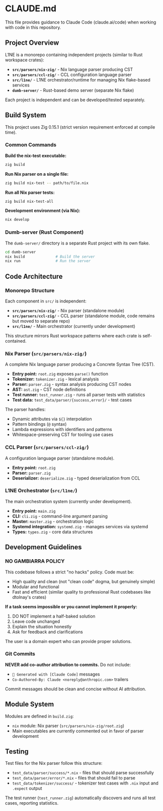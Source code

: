 # CLAUDE.md

This file provides guidance to Claude Code (claude.ai/code) when working with code in this repository.

## Project Overview

L1NE is a monorepo containing independent projects (similar to Rust workspace crates):

- **`src/parsers/nix-zig/`** - Nix language parser producing CST
- **`src/parsers/ccl-zig/`** - CCL configuration language parser
- **`src/l1ne/`** - L1NE orchestrator/runtime for managing Nix flake-based services
- **`dumb-server/`** - Rust-based demo server (separate Nix flake)

Each project is independent and can be developed/tested separately.

## Build System

This project uses Zig 0.15.1 (strict version requirement enforced at compile time).

### Common Commands

**Build the nix-test executable:**
```bash
zig build
```

**Run Nix parser on a single file:**
```bash
zig build nix-test -- path/to/file.nix
```

**Run all Nix parser tests:**
```bash
zig build nix-test-all
```

**Development environment (via Nix):**
```bash
nix develop
```

### Dumb-server (Rust Component)

The `dumb-server/` directory is a separate Rust project with its own flake.

```bash
cd dumb-server
nix build              # Build the server
nix run                # Run the server
```

## Code Architecture

### Monorepo Structure

Each component in `src/` is independent:

- **`src/parsers/nix-zig/`** - Nix parser (standalone module)
- **`src/parsers/ccl-zig/`** - CCL parser (standalone module, code remains but moved to separate repo)
- **`src/l1ne/`** - Main orchestrator (currently under development)

This structure mirrors Rust workspace patterns where each crate is self-contained.

### Nix Parser (`src/parsers/nix-zig/`)

A complete Nix language parser producing a Concrete Syntax Tree (CST).

- **Entry point:** `root.zig` exposes `parse()` function
- **Tokenizer:** `tokenizer.zig` - lexical analysis
- **Parser:** `parser.zig` - syntax analysis producing CST nodes
- **AST:** `ast.zig` - CST node definitions
- **Test runner:** `test_runner.zig` - runs all parser tests with statistics
- **Test data:** `test_data/parser/{success,error}/` - test cases

The parser handles:
- Dynamic attributes via `${}` interpolation
- Pattern bindings (`@` syntax)
- Lambda expressions with identifiers and patterns
- Whitespace-preserving CST for tooling use cases

### CCL Parser (`src/parsers/ccl-zig/`)

A configuration language parser (standalone module).

- **Entry point:** `root.zig`
- **Parser:** `parser.zig`
- **Deserializer:** `deserialize.zig` - typed deserialization from CCL

### L1NE Orchestrator (`src/l1ne/`)

The main orchestration system (currently under development).

- **Entry point:** `main.zig`
- **CLI:** `cli.zig` - command-line argument parsing
- **Master:** `master.zig` - orchestration logic
- **Systemd integration:** `systemd.zig` - manages services via systemd
- **Types:** `types.zig` - core data structures

## Development Guidelines

### NO GAMBIARRA POLICY

This codebase follows a strict "no hacks" policy. Code must be:
- High quality and clean (not "clean code" dogma, but genuinely simple)
- Modular and functional
- Fast and efficient (similar quality to professional Rust codebases like dtolnay's crates)

**If a task seems impossible or you cannot implement it properly:**
1. DO NOT implement a half-baked solution
2. Leave code unchanged
3. Explain the situation honestly
4. Ask for feedback and clarifications

The user is a domain expert who can provide proper solutions.

### Git Commits

**NEVER add co-author attribution to commits.** Do not include:
- `🤖 Generated with [Claude Code]` messages
- `Co-Authored-By: Claude <noreply@anthropic.com>` trailers

Commit messages should be clean and concise without AI attribution.

## Module System

Modules are defined in `build.zig`:
- `nix` module: Nix parser (`src/parsers/nix-zig/root.zig`)
- Main executables are currently commented out in favor of parser development

## Testing

Test files for the Nix parser follow this structure:
- `test_data/parser/success/*.nix` - files that should parse successfully
- `test_data/parser/error/*.nix` - files that should fail to parse
- `test_data/tokenizer/success/` - tokenizer test cases with `.nix` input and `.expect` output

The test runner (`test_runner.zig`) automatically discovers and runs all test cases, reporting statistics.
